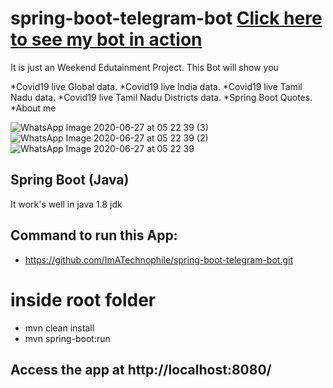 # spring-boot-telegram-bot [Click here to see my bot in action](https://telegram.me/ImATechnophileBot/)

It is just an Weekend Edutainment Project. This Bot will show you 

*Covid19 live Global data.
*Covid19 live India data.
*Covid19 live Tamil Nadu data.
*Covid19 live Tamil Nadu Districts data.
*Spring Boot Quotes.
*About me

![WhatsApp Image 2020-06-27 at 05 22 39 (3)](https://user-images.githubusercontent.com/35361302/85909243-73470380-b836-11ea-9464-69a222da6df0.jpeg)
![WhatsApp Image 2020-06-27 at 05 22 39 (2)](https://user-images.githubusercontent.com/35361302/85909262-970a4980-b836-11ea-9b64-8fed54e90d54.jpeg)
![WhatsApp Image 2020-06-27 at 05 22 39](https://user-images.githubusercontent.com/35361302/85909274-a6899280-b836-11ea-9164-58b52a82d10a.jpeg)

## Spring Boot (Java)

It work's well in java 1.8 jdk

## Command to run this App:
* https://github.com/ImATechnophile/spring-boot-telegram-bot.git
# inside root folder
* mvn clean install
* mvn spring-boot:run

## Access the app at http://localhost:8080/
